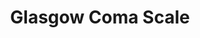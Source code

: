 ---
title: "Glasgow Coma Scale"
summary: "Postrock/Experimental/Ambience band from Frankfurt am Main, Germany Piotr Kowalski - Guitars/Soundscapes/Programming; Marek Kowalski - Bass; Helmes Bode - Drums"
image: "glasgow-coma-scale.jpg"
apple_music_artist_url: "https://music.apple.com/gb/artist/glasgow-coma-scale/818494911"
wikipedia_url: "none"
---